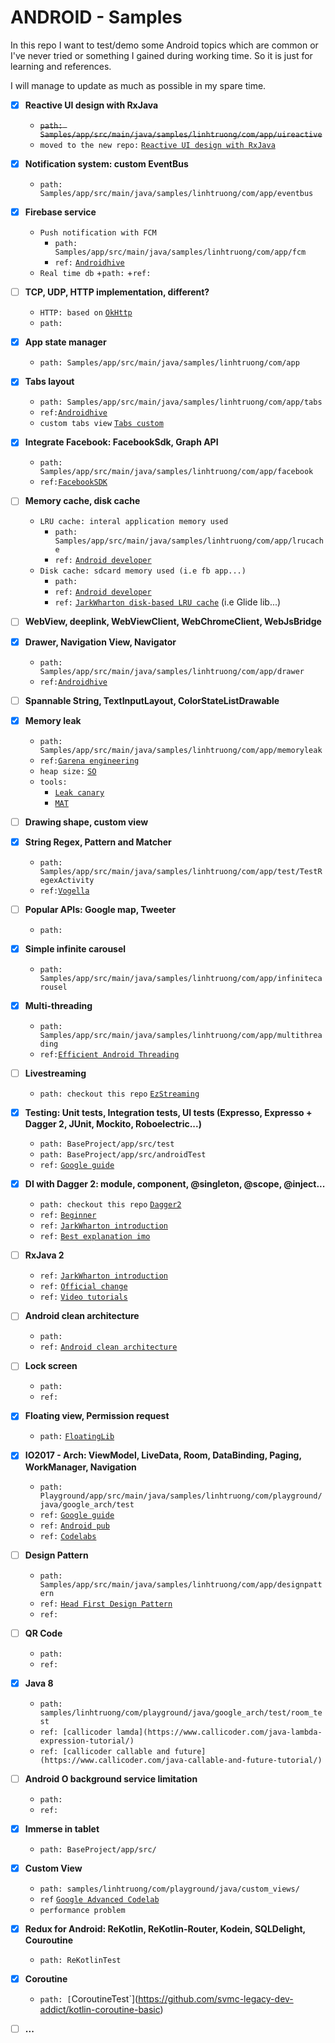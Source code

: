 # ANDROID - Samples
In this repo I want to test/demo some Android topics which are common or I've never tried or something I gained during working time. So it is just for learning and references.

I will manage to update as much as possible in my spare time.

- [x] **Reactive UI design with RxJava**
  + ~~`path: Samples/app/src/main/java/samples/linhtruong/com/app/uireactive`~~
  + `moved to the new repo:` [`Reactive UI design with RxJava`](https://github.com/truongngoclinh/reactive-ui-with-rxjava)
  
- [x] **Notification system: custom EventBus**
  + `path: Samples/app/src/main/java/samples/linhtruong/com/app/eventbus`
  
- [x] **Firebase service**
  + `Push notification with FCM`
    + `path: Samples/app/src/main/java/samples/linhtruong/com/app/fcm`
    + `ref:` [`Androidhive`](http://www.androidhive.info/2012/10/android-push-notifications-using-google-cloud-messaging-gcm-php-and-mysql/)
  + `Real time db`
    +`path:`
    +`ref:`
  
- [ ] **TCP, UDP, HTTP implementation, different?**
  + `HTTP: based on` [`OkHttp`](https://github.com/square/okhttp)
  + `path:`
  
- [x] **App state manager**
  + `path: Samples/app/src/main/java/samples/linhtruong/com/app`

- [x] **Tabs layout**
  + `path: Samples/app/src/main/java/samples/linhtruong/com/app/tabs`
  + `ref:`[`Androidhive`](http://www.androidhive.info/2015/09/android-material-design-working-with-tabs/)
  + `custom tabs view` [`Tabs custom`](https://github.com/truongngoclinh/android_dagger2_sample)
  
- [x] **Integrate Facebook: FacebookSdk, Graph API**
  + `path: Samples/app/src/main/java/samples/linhtruong/com/app/facebook`
  + `ref:`[`FacebookSDK`](https://developers.facebook.com/docs/android/)

- [ ] **Memory cache, disk cache**
  + `LRU cache: interal application memory used`
    + `path: Samples/app/src/main/java/samples/linhtruong/com/app/lrucache`
    + `ref:` [`Android developer`](https://developer.android.com/reference/android/util/LruCache.html)
  + `Disk cache: sdcard memory used (i.e fb app...)`
    + `path: `
    + `ref:` [`Android developer`](https://developer.android.com/topic/performance/graphics/cache-bitmap.html#disk-cache)
    + `ref:` [`JarkWharton disk-based LRU cache`](https://github.com/JakeWharton/DiskLruCache) (i.e Glide lib...)

- [ ] **WebView, deeplink, WebViewClient, WebChromeClient, WebJsBridge**

- [x] **Drawer, Navigation View, Navigator**
  + `path: Samples/app/src/main/java/samples/linhtruong/com/app/drawer`
  + `ref:`[`Androidhive`](http://www.androidhive.info/2013/11/android-sliding-menu-using-navigation-drawer/)

- [ ] **Spannable String, TextInputLayout, ColorStateListDrawable**

- [x] **Memory leak**
  + `path: Samples/app/src/main/java/samples/linhtruong/com/app/memoryleak`
  + `ref:`[`Garena engineering`](https://engineering.garena.com/memory-leaks-in-android/)
  + `heap size:` [`SO`](http://stackoverflow.com/questions/18675557/what-is-the-maximum-amount-of-ram-an-app-can-use)
  + `tools:` 
    + [`Leak canary`](https://github.com/square/leakcanary)
    + [`MAT`](https://android-developers.googleblog.com/2011/03/memory-analysis-for-android.html)
  
- [ ] **Drawing shape,  custom view**

- [x] **String Regex, Pattern and Matcher**
  + `path: Samples/app/src/main/java/samples/linhtruong/com/app/test/TestRegexActivity`
  + `ref:`[`Vogella`](http://www.vogella.com/tutorials/JavaRegularExpressions/article.html)
  
- [ ] **Popular APIs: Google map, Tweeter**
  + `path:`
  
- [x] **Simple infinite carousel**
  + `path: Samples/app/src/main/java/samples/linhtruong/com/app/infinitecarousel`
  
- [x] **Multi-threading**
  + `path: Samples/app/src/main/java/samples/linhtruong/com/app/multithreading`
  + `ref:`[`Efficient Android Threading`](http://shop.oreilly.com/product/0636920029397.do) 

- [ ] **Livestreaming**
  + `path: checkout this repo` [`EzStreaming`](https://github.com/truongngoclinh/ezstreaming)
  
- [x] **Testing: Unit tests, Integration tests, UI tests (Expresso, Expresso + Dagger 2, JUnit, Mockito, Roboelectric...)**
  + `path: BaseProject/app/src/test`
  + `path: BaseProject/app/src/androidTest`
  + `ref:` [`Google guide`]()
  
- [x] **DI with Dagger 2: module, component, @singleton, @scope, @inject...**
  + `path: checkout this repo` [`Dagger2`](https://github.com/truongngoclinh/android_dagger2_sample)
  + `ref:` [`Beginner`](https://medium.com/@Miqubel/understanding-dagger-2-367ff1bd184f#.6h6kesto9)
  + `ref:` [`JarkWharton introduction`](https://www.youtube.com/watch?v=plK0zyRLIP8)
  + `ref:` [`Best explanation imo`](https://www.youtube.com/watch?v=Qwk7ESmaCq0&index=1&list=PLuR1PJnGR-Ih-HXnGSpnqjdhdvqcwhfFU)
  
- [ ] **RxJava 2**
  + `ref:` [`JarkWharton introduction`](https://www.youtube.com/watch?v=htIXKI5gOQU)
  + `ref:` [`Official change`](https://realm.io/news/gotocph-jake-wharton-exploring-rxjava2-android/)
  + `ref:` [`Video tutorials`](https://www.youtube.com/user/TwistedEquations/videos)
  
- [ ] **Android clean architecture**
  + `path:`
  + `ref:` [`Android clean architecture`](https://github.com/android10/Android-CleanArchitecture)
  
- [ ] **Lock screen**
  + `path:`
  + `ref:`
  
- [x] **Floating view, Permission request**
  + `path:` [`FloatingLib`](https://github.com/truongngoclinh/FloatingLib/blob/master/app/src/main/java/floatinglib/ved/garena/com/floatinglib/utils/FVPermissionUtils.java)
  
- [x] **IO2017 - Arch: ViewModel, LiveData, Room, DataBinding, Paging, WorkManager, Navigation**
  + `path: Playground/app/src/main/java/samples/linhtruong/com/playground/java/google_arch/test`
  + `ref:` [`Google guide`](https://developer.android.com/topic/libraries/architecture/) 
  + `ref:` [`Android pub`](https://android.jlelse.eu/android-architecture-components-room-migration-1a269e1aeef7)
  + `ref:` [`Codelabs`](https://codelabs.developers.google.com/codelabs/android-lifecycles/)
  
- [ ] **Design Pattern**
  + `path: Samples/app/src/main/java/samples/linhtruong/com/app/designpattern`
  + `ref:` [`Head First Design Pattern`](http://shop.oreilly.com/product/9780596007126.do)
  + `ref:`
  
- [ ] **QR Code**
  + `path:`
  + `ref:`
  
- [x] **Java 8**
  + `path: samples/linhtruong/com/playground/java/google_arch/test/room_test`
  + `ref: [callicoder lamda](https://www.callicoder.com/java-lambda-expression-tutorial/)`
  + `ref: [callicoder callable and future](https://www.callicoder.com/java-callable-and-future-tutorial/)`

- [ ] **Android O background service limitation**
  + `path:`
  + `ref:`

- [x] **Immerse in tablet**
  + `path: BaseProject/app/src/`

- [x] **Custom View**
  + `path: samples/linhtruong/com/playground/java/custom_views/`
  + `ref` [`Google Advanced Codelab`](https://codelabs.developers.google.com/codelabs/advanced-android-training-custom-view-from-scratch/)
  + `performance problem`
  
- [x] **Redux for Android: ReKotlin, ReKotlin-Router, Kodein, SQLDelight, Couroutine**
  + `path: ReKotlinTest`
 
- [x] **Coroutine**
  + `path: [`CoroutineTest`](https://github.com/svmc-legacy-dev-addict/kotlin-coroutine-basic)

- [ ] **...**
